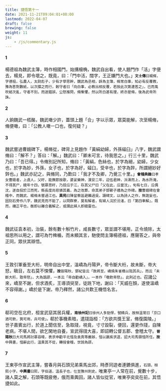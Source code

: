 ```yaml
---
title: 捷悟第十一
date: 2021-11-21T09:04:01+08:00
lastmod: 2022-04-07
draft: false
brewing: false
weight: 11
js:
    - /js/commentary.js
---
```


#### 1

楊德祖為魏武主簿，時作相國門，始搆榱桷，魏武自出看，使人題門作「活」字便去，楊見，即令壞之，既竟，曰：「門中活，闊字，王正嫌門大也。」<small>**文士傳**曰楊脩，字德祖，弘農人，太尉彪子，少有才學思幹，魏武為丞相，辟為主簿，脩常白事，知必有反覆教，豫為答對數紙，以次牒之而行，敕守者曰「向白事，必教出相反覆，若按此次第連答之」，已而風吹紙次亂，守者不別，而遂錯誤，公怒推問，脩慚懼，然以所白甚有理，終亦是脩，後為武帝所誅。</small>

#### 2

人餉魏武一桮酪，魏武噉少許，蓋頭上題「合」字以示眾，眾莫能解，次至楊脩，脩便噉，曰：「公教人噉一口也，復何疑？」

#### 3

魏武嘗過曹娥碑下，楊脩從，碑背上見題作「黃絹幼婦，外孫䪢臼」八字，魏武謂脩曰：「解不？」答曰：「解。」魏武曰：「卿未可言，待我思之。」行三十里，魏武乃曰：「吾已得。」令脩別記所知，脩曰：「黃絹，色絲也，於字為絕，幼婦，少女也，於字為妙，外孫，女子也，於字為好，䪢臼，受辛也，於字為辤，所謂絕妙好辤也。」魏武亦記之，與脩同，乃歎曰：「我才不及卿，乃覺三十里。」<small>**會稽典錄**曰孝女曹娥者，上虞人，父盱，能撫節按歌，婆娑樂神，漢安二年，迎伍君神，泝濤而上，為水所淹，不得其尸，娥年十四，號慕思盱，乃投瓜于江，存其父尸曰「父在此，瓜當沈」，旬有七日，瓜偶沈，遂自投於江而死，縣長度尚悲憐其義，為之改葬，命其弟子邯鄲子禮為之作碑。**按**曹娥碑在會稽中，而魏武、楊脩未嘗過江也。**異苑**曰陳留蔡邕避難過吳，讀碑文，以為詩人之作，無詭妄也，因刻石旁作八字，魏武見而不能了，以問群寮，莫有解者，有婦人浣於汾渚，曰「第四車解」，既而，禰正平也，衡即以離合義解之，或謂此婦人即娥靈也。</small>

#### 4

魏武征袁本初，治裝，餘有數十斛竹片，咸長數寸，眾並謂不堪用，正令燒除，太祖思所以用之，謂可為竹椑楯，而未顯其言，馳使問主簿楊德祖，應聲答之，與帝正同，眾伏其辯悟。

#### 5

王敦引軍垂至大桁，明帝自出中堂，溫嶠為丹陽尹，帝令斷大桁，故未斷，帝大怒，瞋目，左右莫不悚懼，<small>**按**晉陽秋、鄧紀皆云「敦將至，嶠燒朱雀橋以阻其兵」，而云「未斷大桁，致帝怒」，大為譌謬，一本云「帝自勸嶠入」，一本作「噉飲帝怒」，此則近也。</small>召諸公來，嶠至不謝，但求酒炙，王導須臾至，徒跣下地，謝曰：「天威在顏，遂使溫嶠不容得謝。」嶠於是下謝，帝乃釋然，諸公共歎王機悟名言。

#### 6

郗司空在北府，桓宣武惡其居兵權，<small>**南徐州記**曰徐州人多勁悍，號精兵，故桓溫常曰「京口酒可飲，箕可用，兵可使」。</small>郗於事機素暗，遣牋詣桓：「方欲共獎王室，脩復園陵。」世子嘉賓出行，於道上聞信至，急取牋，視竟，寸寸毀裂，便回，還更作牋，自陳老病，不堪人間，欲乞閑地自養，宣武得牋大喜，即詔轉公督五郡、會稽太守。<small>**晉陽秋**曰大司馬將討慕容暐，表求申勸平北愔及袁真等嚴辦，愔以羸疾求退，詔大司馬領愔所任。**按**中興書，愔辭此行，溫責其不從，轉授會稽，世說為謬。</small>

#### 7

王東亭作宣武主簿，嘗春月與石頭兄弟乘馬出郊，時彥同遊者連鑣俱進，<small>石頭，桓熙小字。**中興書**曰熙，字伯道，溫長子也，仕至豫州刺史。</small>唯東亭一人常在前，覺數十步，諸人莫之解，石頭等既疲倦，俄而乘輿回，諸人皆似從官，唯東亭奕奕在前，其悟捷如此。